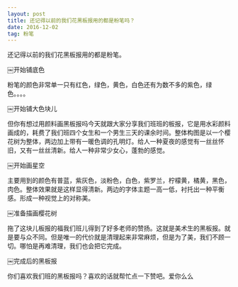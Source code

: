 ```yaml
---
layout: post
title: 还记得以前的我们花黑板报用的都是粉笔吗？
date: 2016-12-02 
tag: 粉笔
---
```


还记得以前的我们花黑板报用的都是粉笔。

￼开始铺底色

粉笔的颜色非常单一只有红色，绿色，黄色，白色还有为数不多的紫色，绿色。。。。

￼开始铺大色块儿

但你有想过用颜料画黑板报吗今天就跟大家分享我们班班的板报，它是用水彩颜料画成的，耗费了我们班四个女生和一个男生三天的课余时间。整体构图是以一个樱花树为整体，两边加上带有一暖色调的孔明灯。给人一种夏夜的感觉有一丝丝怀旧，又有一丝丝清新。给人一种非常少女心，蓬勃的感觉。

￼开始画星空

主要用到的颜色有普蓝，紫灰色，淡粉色，白色，紫罗兰，柠檬黄，橘黄，黑色，肉色。整体效果就是这样显得清新。两边的字体主题一高一低，衬托出一种平衡感。形成一种视觉上的对称美。

￼准备描画樱花树

拖了这块儿板报的福我们班儿得到了好多老师的赞扬。这就是美术生的黑板报。就是要与众不同。但是唯一的代价就是清理起来非常麻烦，但是为了美，我们不顾一切。哪怕是再难清理，我们也会把它完成。

￼完成后的黑板报

你们喜欢我们班的黑板报吗？喜欢的话就帮忙点一下赞吧。爱你么么



